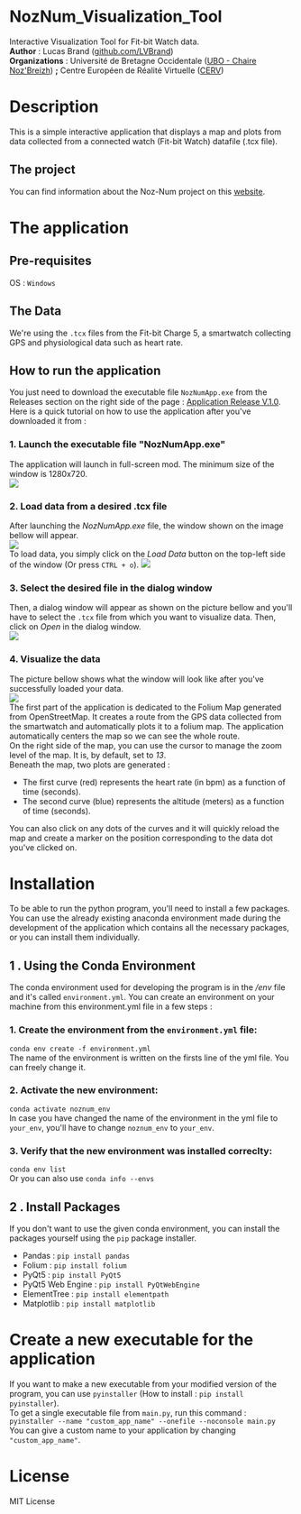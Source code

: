 # NozNum_Visualization_Tool
Interactive Visualization Tool for Fit-bit Watch data.  
**Author** : Lucas Brand ([github.com/LVBrand](https://github.com/LVBrand))  
**Organizations** : Université de Bretagne Occidentale ([UBO - Chaire Noz'Breizh](https://nouveau.univ-brest.fr/chaire-noz-breizh/fr)) **;** Centre Européen de Réalité Virtuelle ([CERV](https://cerv.enib.fr))

# Description
This is a simple interactive application that displays a map and plots from data collected from a connected watch (Fit-bit Watch) datafile (.tcx file).

## The project
You can find information about the Noz-Num project on this [website](https://nouveau.univ-brest.fr/chaire-noz-breizh/fr/page/noz-num).

 
# The application
## Pre-requisites
OS : `Windows`  

## The Data
We're using the `.tcx` files from the Fit-bit Charge 5, a smartwatch collecting GPS and physiological data such as heart rate. 

## How to run the application
You just need to download the executable file `NozNumApp.exe` from the Releases section on the right side of the page : [Application Release V.1.0](https://github.com/LVBrand/NozNum_Visualization_Tool/releases/tag/release).  
Here is a quick tutorial on how to use the application after you've downloaded it from :

### 1. Launch the executable file "NozNumApp.exe"
The application will launch in full-screen mod. The minimum size of the window is 1280x720.  
![](images/step_1.png)

### 2. Load data from a desired .tcx file  
After launching the *NozNumApp.exe* file, the window shown on the image bellow will appear.  
![](images/step_2.png)  
To load data, you simply click on the *Load Data* button on the top-left side of the window (Or press `CTRL + o`).
![](images/step_3.png)  



### 3. Select the desired file in the dialog window  
Then, a dialog window will appear as shown on the picture bellow and you'll have to select the `.tcx` file from which you want to visualize data. Then, click on *Open* in the dialog window.  
![](images/step_4.png)  


### 4. Visualize the data
The picture bellow shows what the window will look like after you've successfully loaded your data.  
![](images/step_5.png)  
The first part of the application is dedicated to the Folium Map generated from OpenStreetMap. It creates a route from the GPS data collected from the smartwatch and automatically plots it to a folium map. The application automatically centers the map so we can see the whole route.  
On the right side of the map, you can use the cursor to manage the zoom level of the map. It is, by default, set to *13*.  
Beneath the map, two plots are generated :
- The first curve (red) represents the heart rate (in bpm) as a function of time (seconds).
- The second curve (blue) represents the altitude (meters) as a function of time (seconds).  

You can also click on any dots of the curves and it will quickly reload the map and create a marker on the position corresponding to the data dot you've clicked on.


# Installation 
To be able to run the python program, you'll need to install a few packages. You can use the already existing anaconda environment made during the development of the application which contains all the necessary packages, or you can install them individually.

## 1 . Using the Conda Environment
The conda environment used for developing the program is in the */env* file and it's called `environment.yml`.
You can create an environment on your machine from this environment.yml file in a few steps :

### 1. Create the environment from the `environment.yml` file:  
`conda env create -f environment.yml`  
The name of the environment is written on the firsts line of the yml file. You can freely change it.

### 2. Activate the new environment:  
`conda activate noznum_env`  
In case you have changed the name of the environment in the yml file to `your_env`, you'll have to change `noznum_env` to `your_env`.

### 3. Verify that the new environment was installed correclty:  
`conda env list`  
Or you can also use `conda info --envs`  


## 2 . Install Packages
If you don't want to use the given conda environment, you can install the packages yourself using the `pip` package installer.  
- Pandas : `pip install pandas`
- Folium : `pip install folium`
- PyQt5 : `pip install PyQt5`
- PyQt5 Web Engine : `pip install PyQtWebEngine`
- ElementTree : `pip install elementpath`
- Matplotlib : `pip install matplotlib`

# Create a new executable for the application
If you want to make a new executable from your modified version of the program, you can use `pyinstaller` (How to install : `pip install pyinstaller`).  
To get a single executable file from `main.py`, run this command :  
`pyinstaller --name "custom_app_name" --onefile --noconsole main.py`  
You can give a custom name to your application by changing `"custom_app_name"`. 


# License
MIT License